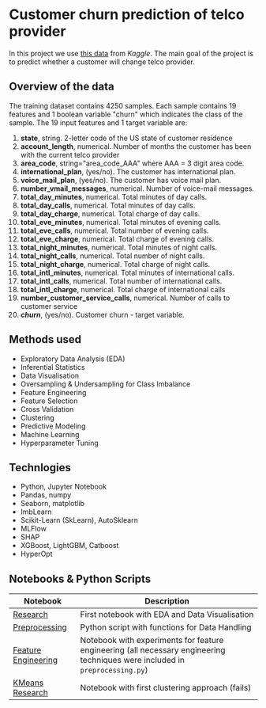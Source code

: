 # Customer churn prediction of telco provider

In this project we use [this data](https://www.kaggle.com/competitions/customer-churn-prediction-2020/overview) from _Kaggle_. The main goal of the project is to predict whether a customer will change telco provider.

## Overview of the data
The training dataset contains 4250 samples. Each sample contains 19 features and 1 boolean variable "churn" which indicates the class of the sample. The 19 input features and 1 target variable are:
1. **state**, string. 2-letter code of the US state of customer residence
2. **account_length**, numerical. Number of months the customer has been with the current telco provider
3. **area_code**, string="area_code_AAA" where AAA = 3 digit area code.
4. **international_plan**, (yes/no). The customer has international plan.
5. **voice_mail_plan**, (yes/no). The customer has voice mail plan.
6. **number_vmail_messages**, numerical. Number of voice-mail messages.
7. **total_day_minutes**, numerical. Total minutes of day calls.
8. **total_day_calls**, numerical. Total minutes of day calls.
9. **total_day_charge**, numerical. Total charge of day calls.
10. **total_eve_minutes**, numerical. Total minutes of evening calls.
11. **total_eve_calls**, numerical. Total number of evening calls.
12. **total_eve_charge**, numerical. Total charge of evening calls.
13. **total_night_minutes**, numerical. Total minutes of night calls.
14. **total_night_calls**, numerical. Total number of night calls.
15. **total_night_charge**, numerical. Total charge of night calls.
16. **total_intl_minutes**, numerical. Total minutes of international calls.
17. **total_intl_calls**, numerical. Total number of international calls.
18. **total_intl_charge**, numerical. Total charge of international calls
19. **number_customer_service_calls**, numerical. Number of calls to customer service
20. _**churn**_, (yes/no). Customer churn - target variable.

## Methods used
* Exploratory Data Analysis (EDA)
* Inferential Statistics
* Data Visualisation
* Oversampling & Undersampling for Class Imbalance
* Feature Engineering
* Feature Selection
* Cross Validation
* Clustering
* Predictive Modeling
* Machine Learning
* Hyperparameter Tuning

## Technlogies
* Python, Jupyter Notebook
* Pandas, numpy
* Seaborn, matplotlib
* ImbLearn
* Scikit-Learn (SkLearn), AutoSklearn
* MLFlow
* SHAP
* XGBoost, LightGBM, Catboost
* HyperOpt

## Notebooks & Python Scripts
| Notebook | Description |
| -------- | ----------- |
| [Research](research.ipynb) | First notebook with EDA and Data Visualisation |
| [Preprocessing](preprocessing.py) | Python script with functions for Data Handling |
| [Feature Engineering](data_notebooks/feature_engineering.ipynb) | Notebook with experiments for feature engineering (all necessary engineering techniques were included in `preprocessing.py`) |
| [KMeans Research](clustering_approach/kmeans_research.ipynb) | Notebook with first clustering approach (fails) |
